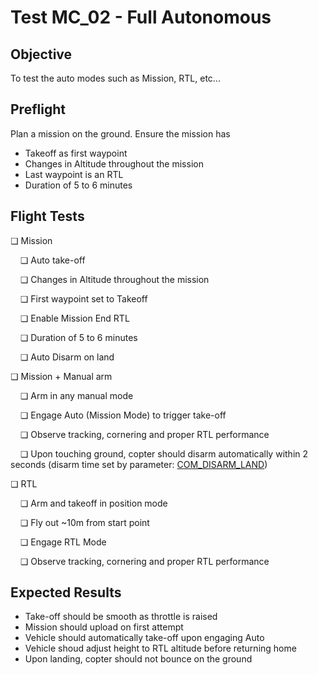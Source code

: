 # Test MC_02 - Full Autonomous

## Objective

To test the auto modes such as Mission, RTL, etc...

## Preflight

Plan a mission on the ground. Ensure the mission has

- Takeoff as first waypoint
- Changes in Altitude throughout the mission
- Last waypoint is an RTL
- Duration of 5 to 6 minutes

## Flight Tests

❏ Mission

&nbsp;&nbsp;&nbsp;&nbsp;❏ Auto take-off

&nbsp;&nbsp;&nbsp;&nbsp;❏ Changes in Altitude throughout the mission

&nbsp;&nbsp;&nbsp;&nbsp;❏ First waypoint set to Takeoff

&nbsp;&nbsp;&nbsp;&nbsp;❏ Enable Mission End RTL

&nbsp;&nbsp;&nbsp;&nbsp;❏ Duration of 5 to 6 minutes

&nbsp;&nbsp;&nbsp;&nbsp;❏ Auto Disarm on land

❏ Mission + Manual arm

&nbsp;&nbsp;&nbsp;&nbsp;❏ Arm in any manual mode

&nbsp;&nbsp;&nbsp;&nbsp;❏ Engage Auto (Mission Mode) to trigger take-off

&nbsp;&nbsp;&nbsp;&nbsp;❏ Observe tracking, cornering and proper RTL performance

&nbsp;&nbsp;&nbsp;&nbsp;❏ Upon touching ground, copter should disarm automatically within 2 seconds (disarm time set by parameter: [COM_DISARM_LAND](../advanced_config/parameter_reference.md#COM_DISARM_LAND))

❏ RTL

&nbsp;&nbsp;&nbsp;&nbsp;❏ Arm and takeoff in position mode

&nbsp;&nbsp;&nbsp;&nbsp;❏ Fly out ~10m from start point

&nbsp;&nbsp;&nbsp;&nbsp;❏ Engage RTL Mode

&nbsp;&nbsp;&nbsp;&nbsp;❏ Observe tracking, cornering and proper RTL performance

## Expected Results

- Take-off should be smooth as throttle is raised
- Mission should upload on first attempt
- Vehicle should automatically take-off upon engaging Auto
- Vehicle shoud adjust height to RTL altitude before returning home
- Upon landing, copter should not bounce on the ground

<!--
MC_002 - Full autonomous

-	Make sure the auto-disarm is enabled
-	QGC open test1_mission.plan and sync to the vehicle
-	Takeoff from QGC start mission slider
-	Check the vehicle completes the mission
-	Let the vehicle to auto land, take manual control if needed and explain the reason in log description.
-	Check the vehicle disarms by itself.
-->
